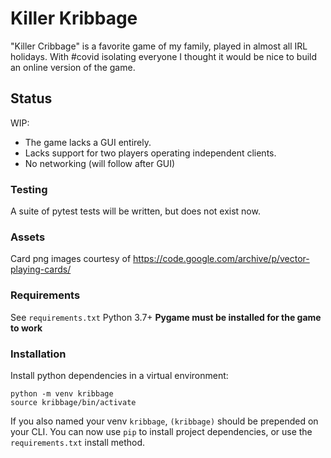 # Killer Kribbage
"Killer Cribbage" is a favorite game of my family, played in almost all IRL holidays.  With #covid isolating everyone I thought it would be nice to build an online version of the game.

## Status
WIP:
- The game lacks a GUI entirely.
- Lacks support for two players operating independent clients.
- No networking (will follow after GUI)

### Testing
A suite of pytest tests will be written, but does not exist now.

### Assets
Card png images courtesy of https://code.google.com/archive/p/vector-playing-cards/

### Requirements
See `requirements.txt`
Python 3.7+
**Pygame must be installed for the game to work**

### Installation
Install python dependencies in a virtual environment:
```
python -m venv kribbage
source kribbage/bin/activate
```
If you also named your venv `kribbage`, `(kribbage)` should be prepended on your CLI. You can now use `pip` to install project dependencies, or use the `requirements.txt` install method.